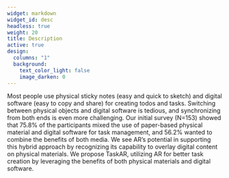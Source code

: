 ```yaml
---
widget: markdown
widget_id: desc
headless: true
weight: 20
title: Description
active: true
design:
  columns: "1"
  background:
    text_color_light: false
    image_darken: 0
---
```

Most people use physical sticky notes (easy and quick to sketch) and digital software (easy to copy and share) for creating todos and tasks. Switching between physical objects and digital software is tedious, and synchronizing from both ends is even more challenging. Our initial survey (N=153) showed that 75.8% of the participants mixed the use of paper-based physical material and digital software for task management, and 56.2% wanted to combine the benefits of both media. We see AR’s potential in supporting this hybrid approach by recognizing its capability to overlay digital content on physical materials. We propose TaskAR, utilizing AR for better task creation by leveraging the benefits of both physical materials and digital software.